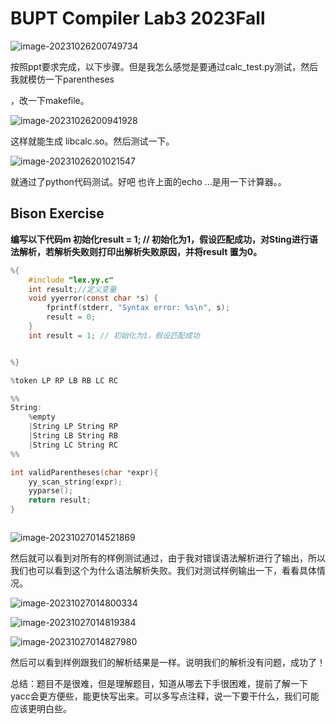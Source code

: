 # BUPT Compiler Lab3 2023Fall










![image-20231026200749734](https://typora-image-fengchen.oss-cn-beijing.aliyuncs.com/img/image-20231026200749734.png)

按照ppt要求完成，以下步骤。但是我怎么感觉是要通过calc_test.py测试，然后我就模仿一下parentheses

，改一下makefile。

![image-20231026200941928](https://typora-image-fengchen.oss-cn-beijing.aliyuncs.com/img/image-20231026200941928.png)

这样就能生成 libcalc.so。然后测试一下。

![image-20231026201021547](https://typora-image-fengchen.oss-cn-beijing.aliyuncs.com/img/image-20231026201021547.png)

就通过了python代码测试。好吧 也许上面的echo ...是用一下计算器。。

## Bison Exercise

**编写以下代码m 初始化result = 1; // 初始化为1，假设匹配成功，对Sting进行语法解析，若解析失败则打印出解析失败原因，并将result 置为0。**

```c
%{
    #include "lex.yy.c"
    int result;//定义变量
    void yyerror(const char *s) {
        fprintf(stderr, "Syntax error: %s\n", s);
        result = 0;
    }
    int result = 1; // 初始化为1，假设匹配成功


%}

%token LP RP LB RB LC RC

%%
String: 
    %empty
    |String LP String RP
    |String LB String RB
    |String LC String RC
%%

int validParentheses(char *expr){
    yy_scan_string(expr);
    yyparse();
    return result;
}



```









![image-20231027014521869](https://typora-image-fengchen.oss-cn-beijing.aliyuncs.com/img/image-20231027014521869.png)

然后就可以看到对所有的样例测试通过，由于我对错误语法解析进行了输出，所以我们也可以看到这个为什么语法解析失败。我们对测试样例输出一下，看看具体情况。

![image-20231027014800334](https://typora-image-fengchen.oss-cn-beijing.aliyuncs.com/img/image-20231027014800334.png)

![image-20231027014819384](https://typora-image-fengchen.oss-cn-beijing.aliyuncs.com/img/image-20231027014819384.png)

![image-20231027014827980](https://typora-image-fengchen.oss-cn-beijing.aliyuncs.com/img/image-20231027014827980.png)

然后可以看到样例跟我们的解析结果是一样。说明我们的解析没有问题，成功了！

总结：题目不是很难，但是理解题目，知道从哪去下手很困难，提前了解一下yacc会更方便些，能更快写出来。可以多写点注释，说一下要干什么，我们可能应该更明白些。
